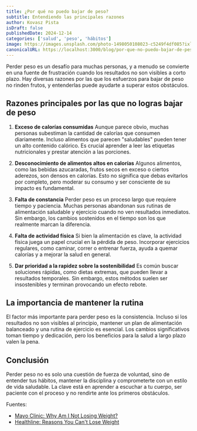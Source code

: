 ```yaml
---
title: ¿Por qué no puedo bajar de peso?
subtitle: Entendiendo las principales razones
author: Kovasz Pista
isDraft: false
publishedDate: 2024-12-14
categories: ['salud', 'peso', 'hábitos']
image: https://images.unsplash.com/photo-1498050108023-c5249f4df085?ixlib=rb-4.0.3&ixid=MnwxMjA3fDB8MHxwaG90by1wYWdlfHx8fGVufDB8fHx8&auto=format&fit=crop&w=1472&q=80
canonicalURL: https://localhost:3000/blog/por-que-no-puedo-bajar-de-peso
---
```


Perder peso es un desafío para muchas personas, y a menudo se convierte en una fuente de frustración cuando los resultados no son visibles a corto plazo. Hay diversas razones por las que los esfuerzos para bajar de peso no rinden frutos, y entenderlas puede ayudarte a superar estos obstáculos.

## Razones principales por las que no logras bajar de peso

1. **Exceso de calorías consumidas**
   Aunque parece obvio, muchas personas subestiman la cantidad de calorías que consumen diariamente. Incluso alimentos que parecen "saludables" pueden tener un alto contenido calórico. Es crucial aprender a leer las etiquetas nutricionales y prestar atención a las porciones.

2. **Desconocimiento de alimentos altos en calorías**
   Algunos alimentos, como las bebidas azucaradas, frutos secos en exceso o ciertos aderezos, son densos en calorías. Esto no significa que debas evitarlos por completo, pero moderar su consumo y ser consciente de su impacto es fundamental.

3. **Falta de constancia**
   Perder peso es un proceso largo que requiere tiempo y paciencia. Muchas personas abandonan sus rutinas de alimentación saludable y ejercicio cuando no ven resultados inmediatos. Sin embargo, los cambios sostenidos en el tiempo son los que realmente marcan la diferencia.

4. **Falta de actividad física**
   Si bien la alimentación es clave, la actividad física juega un papel crucial en la pérdida de peso. Incorporar ejercicios regulares, como caminar, correr o entrenar fuerza, ayuda a quemar calorías y a mejorar la salud en general.

5. **Dar prioridad a la rapidez sobre la sostenibilidad**
   Es común buscar soluciones rápidas, como dietas extremas, que pueden llevar a resultados temporales. Sin embargo, estos métodos suelen ser insostenibles y terminan provocando un efecto rebote.

## La importancia de mantener la rutina

El factor más importante para perder peso es la consistencia. Incluso si los resultados no son visibles al principio, mantener un plan de alimentación balanceado y una rutina de ejercicio es esencial. Los cambios significativos toman tiempo y dedicación, pero los beneficios para la salud a largo plazo valen la pena.

## Conclusión

Perder peso no es solo una cuestión de fuerza de voluntad, sino de entender tus hábitos, mantener la disciplina y comprometerte con un estilo de vida saludable. La clave está en aprender a escuchar a tu cuerpo, ser paciente con el proceso y no rendirte ante los primeros obstáculos.

Fuentes:

- [Mayo Clinic: Why Am I Not Losing Weight?](https://www.mayoclinic.org)
- [Healthline: Reasons You Can't Lose Weight](https://www.healthline.com)

